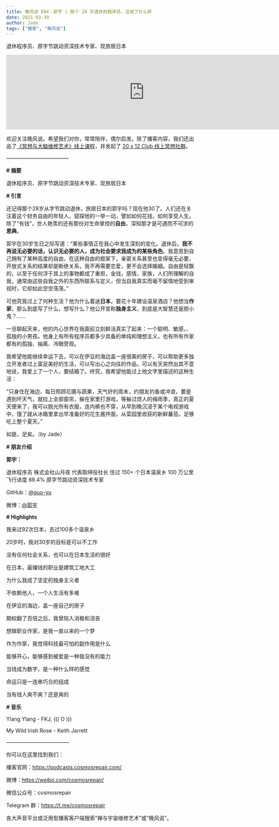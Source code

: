 ```yaml
---
title: 晚风说 E94：郭宇 | 那个 28 岁退休的程序员，活成了什么样
date: 2021-03-30
author: Jade
tags: ["播客", "晚风说"]
---
```


退休程序员、原字节跳动资深技术专家、现旅居日本

<!--more-->

<iframe src="https://player.fireside.fm/v2/trfV16OE+kXOb3kaF?theme=light" width="740" height="200" frameborder="0" scrolling="no"></iframe>

欢迎关注晚风说。希望我们对你，常常陪伴，偶尔启发。除了播客内容，我们还出品了[《冥想与大脑维修艺术》线上课程](https://mp.weixin.qq.com/s?__biz=MzA5Nzk4MDMxMg==&mid=2247484680&idx=1&sn=2a5b8f1e1f1c1e6820adf5cc95d997fe&chksm=9099dfffa7ee56e9408aa248731e3e3e502c984ca1e577decc28d66d458f2e93a600dc6d6b40&scene=21#wechat_redirect)，并发起了 [20 x 12 Club 线上冥想社群](https://mp.weixin.qq.com/s?__biz=MzA5Nzk4MDMxMg==&mid=2247484834&idx=1&sn=ebd2c537b12e63baef2e9eaac505c26b&chksm=9099df55a7ee5643ab84485931d52082bbb2a6ee7078bdd536faf2cbbcb7bb22783aeaf13d4b&scene=21#wechat_redirect)。

————————————

**# 摘要**

退休程序员、原字节跳动资深技术专家、现旅居日本

**# 引言**

还记得那个28岁从字节跳动退休，旅居日本的郭宇吗？现在他30了。人们还在关注着这个财务自由的年轻人，窥探他的一举一动，譬如如何花钱，如何享受人生。除了“有钱”，世人艳羡的还有那份对生命掌控的**自由**，深知那才是可遇而不可求的**恩典**。

郭宇在30岁生日之际写道：“某些事情正在我心中发生深刻的变化。退休后，**我不再说无必要的话，认识无必要的人，成为社会要求我成为的某些角色**。我意思到自己拥有了某种高度的自由，在这种自由的框架下，亲密关系甚至也变得毫无必要，开放式关系的结果却是断绝关系，我不再需要恋爱，更不会选择婚姻。自由是轻飘的，以至于任何浮于其上的事物都成了重担，金钱，感情，家族，人们所理解的自我，通常由这些自我之外的东西所联系与定义，但当自我真实而毫不留情地受到审视时，它却如此空空荡荡。”

可他究竟过上了何种生活？他为什么着迷**日本**，要花十年建设温泉酒店？他想当**作家**，那么到底写了什么，想写什么？他公开宣称**独身主义**，到底是大智慧还是胆小鬼？……

一旦聊起天来，他的内心世界在我面前立刻鲜活真实了起来：一个聪明、敏感，、孤独的小男孩。他身上有所有程序员都多少具备的单纯和理想主义，也有所有作家都有的孤独、抽离、冷眼旁观。

我希望他能继续幸运下去，可以在伊豆的海边盖一座很美的房子，可以帮助更多独立开发者过上富足美好的生活，可以写出心之向往的作品，可以有天突然出其不意地说，我爱上了一个人，要结婚了。终究，我希望他能过上他文字里描述的这种生活：

“只身住在海边，每日照顾花圃与蔬果，天气好的周末，约朋友钓鱼或冲浪，要是遇到坏天气，就拉上全部窗帘，躲在家里打游戏，等躲过烦人的梅雨季，真正的夏天便来了，我可以脱光所有衣服，连内裤也不穿，从早到晚沉浸于某个电视游戏中，饿了就从冰箱里拿出早准备好的花生酱拌面，从菜园里收获的新鲜蕃茄，足够吃上整个夏天。”

如是，足矣。（by Jade）

**# 朋友介绍**

**郭宇：**

退休程序员
株式会社山月夜 代表取缔役社长
住过 150+ 个日本温泉乡
100 万公里飞行进度 88.4%
原字节跳动资深技术专家

GitHub：[@guo-yu](https://github.com/guo-yu)

微博：[@郭宇](https://weibo.com/137601206)


**# Highlights**

我来过92次日本，去过100多个温泉乡

20岁时，我对30岁的目标是可以不工作

没有任何社会关系，也可以在日本生活的很好

在日本，最赚钱的职业是建筑工地大工

为什么我成了坚定的独身主义者

不依赖他人，一个人生活有多难

在伊豆的海边，盖一座自己的房子

期权翻了百倍之后，我曾陷入消极和沮丧

想做职业作家，是我一直以来的一个梦

作为作家，我觉得科技最可怕的副作用是什么

能够开心，能够感到被爱是一种我没有的能力

当钱成为数字，是一种什么样的感觉

命运只是一连串巧合的组成

当有钱人爽不爽？还是爽的

**# 音乐**

Ylang Ylang - FKJ, ((( O )))

My Wild Irish Rose - Keith Jarrett 

————————————

你可以在这里找到我们：

播客官网：https://podcasts.cosmosrepair.com/

微博：https://weibo.com/cosmosrepair/

微信公众号：cosmosrepair

Telegram 群：https://t.me/cosmosrepair

各大声音平台或泛用型播客客户端搜索“禅与宇宙维修艺术”或“晚风说”。